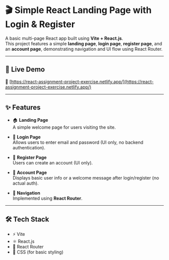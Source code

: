 # 🎬 Simple React Landing Page with Login & Register

A basic multi-page React app built using **Vite + React.js**.  
This project features a simple **landing page**, **login page**, **register page**, and an **account page**, demonstrating navigation and UI flow using React Router.

---

## 🚀 Live Demo
🔗 [https://react-assignment-project-exercise.netlify.app/](https://react-assignment-project-exercise.netlify.app/)

---

## ✨ Features

- 🏠 **Landing Page**  
  A simple welcome page for users visiting the site.

- 🔐 **Login Page**  
  Allows users to enter email and password (UI only, no backend authentication).

- 📝 **Register Page**  
  Users can create an account (UI only).

- 👤 **Account Page**  
  Displays basic user info or a welcome message after login/register (no actual auth).

- 🧭 **Navigation**  
  Implemented using **React Router**.

---

## 🛠 Tech Stack

- ⚡ Vite
- ⚛️ React.js
- 🧭 React Router
- 🎨 CSS (for basic styling)
